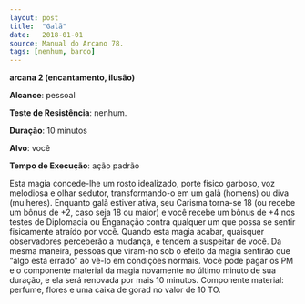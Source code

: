 ```yaml
---
layout: post
title:  "Galã"
date:   2018-01-01
source: Manual do Arcano 78.
tags: [nenhum, bardo]
---
```


**arcana 2 (encantamento, ilusão)**

**Alcance**: pessoal

**Teste de Resistência**: nenhum.

**Duração**: 10 minutos

**Alvo**: você

**Tempo de Execução**: ação padrão

Esta magia concede-lhe um rosto idealizado, porte físico garboso, voz melodiosa e olhar sedutor, transformando-o em um galã (homens) ou diva (mulheres).
Enquanto galã estiver ativa, seu Carisma torna-se 18 (ou recebe um bônus de +2, caso seja 18 ou maior) e você recebe um bônus de +4 nos testes de Diplomacia ou Enganação contra qualquer um que possa se sentir fisicamente atraído por você.
Quando esta magia acabar, quaisquer observadores perceberão a mudança, e tendem a suspeitar de você. Da mesma maneira, pessoas que viram-no sob o efeito da magia sentirão que “algo está errado” ao vê-lo em condições normais.
Você pode pagar os PM e o componente material da magia novamente no último minuto de sua duração, e ela será renovada por mais 10 minutos.
Componente material: perfume, flores e uma caixa de gorad no valor de 10 TO.
